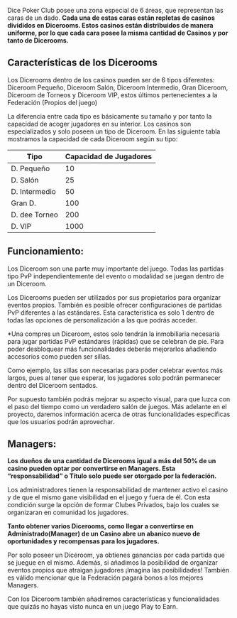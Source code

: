 Dice Poker Club posee una zona especial de 6 áreas, que representan las caras de un dado. **Cada  una de estas caras están repletas de casinos divididos en Dicerooms. Estos casinos están distribuidos de manera uniforme, por lo que cada cara posee la misma cantidad de Casinos y por tanto de Dicerooms.**

## Características de los Dicerooms

Los Dicerooms dentro de los casinos pueden ser de 6 tipos diferentes: Diceroom Pequeño, Diceroom Salón, Diceroom Intermedio, Gran Diceroom, Diceroom de Torneos y Diceroom VIP, estos últimos pertenecientes a la Federación (Propios del juego)

La diferencia entre cada tipo es básicamente su tamaño y por tanto la capacidad de acoger jugadores en su interior. Los casinos son especializados y solo poseen un tipo de Diceroom. En las siguiente tabla mostramos la capacidad de cada Diceroom según su tipo:

| Tipo | Capacidad de Jugadores |
| --- | --- |
| D. Pequeño | 10 |
| D. Salón | 25 |
| D. Intermedio | 50 |
| Gran D. | 100 |
| D. dee Torneo | 200 |
| D. VIP | 1000 |

## Funcionamiento:

Los Diceroom son una parte muy importante del juego. Todas las partidas tipo PvP independientemente del evento o modalidad se juegan dentro de un Diceroom.

Los Dicerooms pueden ser utilizados por sus propietarios para organizar eventos propios. También es posible ofrecer configuraciones de partidas PvP diferentes a las estándares. Esta característica es solo 1 dentro de todas las opciones de personalización a las que podrás acceder.

*Una compres un Diceroom, estos solo tendrán la inmobiliaria necesaria para jugar partidas PvP estándares (rápidas) que se celebran de pie. Para poder desbloquear más funcionalidades deberás mejorarlos añadiendo accesorios como pueden ser sillas. 

Como ejemplo, las sillas son necesarias para poder celebrar eventos más largos, pues al tener que esperar, los jugadores solo podrán permanecer dentro del Diceroom sentados.

Por supuesto también podrás mejorar su aspecto visual, para que luzca con el paso del tiempo como un verdadero salón de juegos. Más adelante en el proyecto, daremos información acerca de otras funcionalidades específicas que los usuarios podrán aprovechar.

## **Managers:**

**Los dueños de una cantidad de Dicerooms igual a más del 50% de un casino pueden optar por convertirse en Managers. Esta “responsabilidad” o Título solo puede ser otorgado por la federación.**

Los administradores tienen la responsabilidad de mantener activo el casino y de que el mismo gane visibilidad en el juego y fuera de él. Con esta condición surge la opción de formar Clubes Privados, bajo los  cuales se organizaran en comunidad los jugadores.

**Tanto obtener varios Dicerooms, como llegar a convertirse en Administrado(Manager) de un Casino abre un abanico nuevo de oportunidades y recompensas para los jugadores.**

Por solo poseer un Diceroom, ya obtienes ganancias por cada partida que se juegue en el mismo. Además, si añadimos la posibilidad de organizar eventos propios que atraigan jugadores ¡Imagina las posibilidades! También es válido mencionar que la Federación pagará bonos a los mejores Managers.

Con los Diceroom también añadiremos características y funcionalidades que quizás no hayas visto nunca en un juego Play to Earn.

